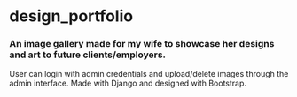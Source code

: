 # design_portfolio

### An image gallery made for my wife to showcase her designs and art to future clients/employers.

User can login with admin credentials and upload/delete images through the admin interface. Made with Django and designed with Bootstrap.


